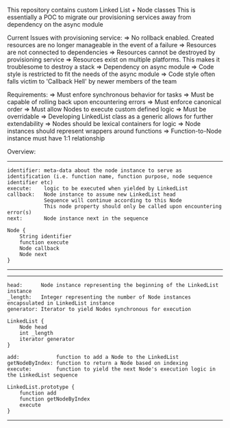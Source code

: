 This repository contains custom Linked List + Node classes
This is essentially a POC to migrate our provisioning services away from dependency on the async module

Current Issues with provisioning service:
    => No rollback enabled. Created resources are no longer manageable in the event of a failure
        => Resources are not connected to dependencies
        => Resources cannot be destroyed by provisioning service
        => Resources exist on multiple platforms. This makes it troublesome to destroy a stack
    => Dependency on async module
        => Code style is restricted to fit the needs of the async module
        => Code style often falls victim to 'Callback Hell' by newer members of the team

Requirements:
    => Must enfore synchronous behavior for tasks
    => Must be capable of rolling back upon encountering errors
    => Must enforce canonical order
    => Must allow Nodes to execute custom defined logic
    => Must be overridable
        => Developing LinkedList class as a generic allows for further extendability
    => Nodes should be lexical containers for logic
        => Node instances should represent wrappers around functions
        => Function-to-Node instance must have 1:1 relationship

Overview:

***************************
    identifier: meta-data about the node instance to serve as identification (i.e. function name, function purpose, node sequence identifier etc)
    execute:    logic to be executed when yielded by LinkedList
    callback:   Node instance to assume new LinkedList head
                Sequence will continue according to this Node
                This node property should only be called upon encountering error(s)
    next:       Node instance next in the sequence

    Node {
        String identifier
        function execute
        Node callback
        Node next
    }

***************************
    

***************************
    head:      Node instance representing the beginning of the LinkedList instance
    _length:   Integer representing the number of Node instances encapsulated in LinkedList instance
    generator: Iterator to yield Nodes synchronous for execution

    LinkedList {
        Node head
        int _length
        iterator generator
    }

    add:            function to add a Node to the LinkedList
    getNodeByIndex: function to return a Node based on indexing
    execute:        function to yield the next Node's execution logic in the LinkedList sequence

    LinkedList.prototype {
        function add
        function getNodeByIndex
        execute
    }
    
***************************